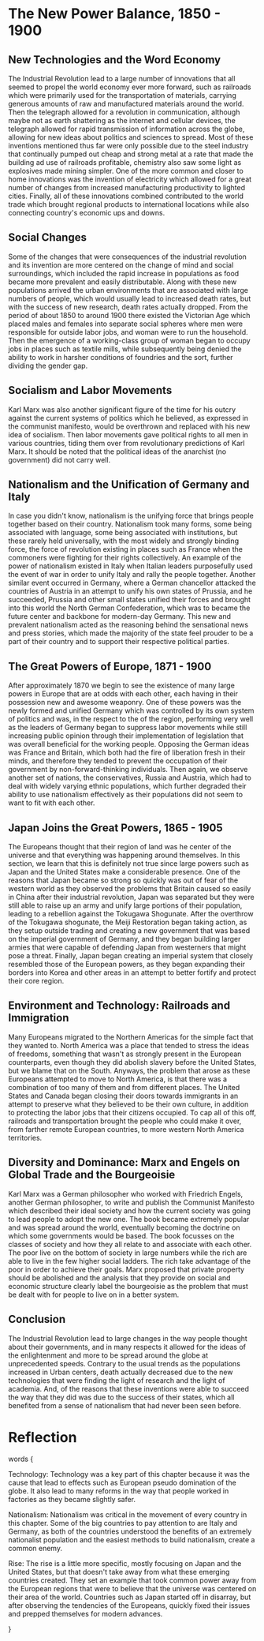 # The New Power Balance, 1850 - 1900

## New Technologies and the Word Economy

The Industrial Revolution lead to a large number of innovations that all seemed to propel the world economy ever more forward, such as railroads which were primarily used for the transportation of materials, carrying generous amounts of raw and manufactured materials around the world. Then the telegraph allowed for a revolution in communication, although maybe not as earth shattering as the internet and cellular devices, the telegraph allowed for rapid transmission of information across the globe, allowing for new ideas about politics and sciences to spread. Most of these inventions mentioned thus far were only possible due to the steel industry that continually pumped out cheap and strong metal at a rate that made the building ad use of railroads profitable, chemistry also saw some light as explosives made mining simpler. One of the more common and closer to home innovations was the invention of electricity which allowed for a great number of changes from increased manufacturing productivity to lighted cities. Finally, all of these innovations combined contributed to the world trade which brought regional products to international locations while also connecting country's economic ups and downs.

## Social Changes

Some of the changes that were consequences of the industrial revolution and its invention are more centered on the change of mind and social surroundings, which included the rapid increase in populations as food became more prevalent and easily distributable. Along with these new populations arrived the urban environments that are associated with large numbers of people, which would usually lead to increased death rates, but with the success of new research, death rates actually dropped. From the period of about 1850 to around 1900 there existed the Victorian Age which placed males and females into separate social spheres where men were responsible for outside labor jobs, and woman were to run the household. Then the emergence of a working-class group of woman began to occupy jobs in places such as textile mills, while subsequently being denied the ability to work in harsher conditions of foundries and the sort, further dividing the gender gap.

## Socialism and Labor Movements

Karl Marx was also another significant figure of the time for his outcry against the current systems of politics which he believed, as expressed in the communist manifesto, would be overthrown and replaced with his new idea of socialism. Then labor movements gave political rights to all men in various countries, tiding them over from revolutionary predictions of Karl Marx. It should be noted that the political ideas of the anarchist (no government) did not carry well.

## Nationalism and the Unification of Germany and Italy

In case you didn't know, nationalism is the unifying force that brings people together based on their country. Nationalism took many forms, some being associated with language, some being associated with institutions, but these rarely held universally, with the most widely and strongly binding force, the force of revolution existing in places such as France when the commoners were fighting for their rights collectively. An example of the power of nationalism existed in Italy when Italian leaders purposefully used the event of war in order to unify Italy and rally the people together. Another similar event occurred in Germany, where a German chancellor attacked the countries of Austria in an attempt to unify his own states of Prussia, and he succeeded, Prussia and other small states unified their forces and brought into this world the North German Confederation, which was to became the future center and backbone for modern-day Germany. This new and prevalent nationalism acted as the reasoning behind the sensational news and press stories, which made the majority of the state feel prouder to be a part of their country and to support their respective political parties.

## The Great Powers of Europe, 1871 - 1900

After approximately 1870 we begin to see the existence of many large powers in Europe that are at odds with each other, each having in their possession new and awesome weaponry. One of these powers was the newly formed and unified Germany which was controlled by its own system of politics and was, in the respect to the of the region, performing very well as the leaders of Germany began to suppress labor movements while still increasing public opinion through their implementation of legislation that was overall beneficial for the working people. Opposing the German ideas was France and Britain, which both had the fire of liberation fresh in their minds, and therefore they tended to prevent the occupation of their government by non-forward-thinking individuals. Then again, we observe another set of nations, the conservatives, Russia and Austria, which had to deal with widely varying ethnic populations, which further degraded their ability to use nationalism effectively as their populations did not seem to want to fit with each other.

## Japan Joins the Great Powers, 1865 - 1905

The Europeans thought that their region of land was he center of the universe and that everything was happening around themselves. In this section, we learn that this is definitely not true since large powers such as Japan and the United States make a considerable presence. One of the reasons that Japan became so strong so quickly was out of fear of the western world as they observed the problems that Britain caused so easily in China after their industrial revolution, Japan was separated but they were still able to raise up an army and unify large portions of their population, leading to a rebellion against the Tokugawa Shogunate. After the overthrow of the Tokugawa shogunate, the Meiji Restoration began taking action, as they setup outside trading and creating a new government that was based on the imperial government of Germany, and they began building larger armies that were capable of defending Japan from westerners that might pose a threat. Finally, Japan began creating an imperial system that closely resembled those of the European powers, as they began expanding their borders into Korea and other areas in an attempt to better fortify and protect their core region.

## Environment and Technology: Railroads and Immigration

Many Europeans migrated to the Northern Americas for the simple fact that they wanted to. North America was a place that tended to stress the ideas of freedoms, something that wasn't as strongly present in the European counterparts, even though they did abolish slavery before the United States, but we blame that on the South. Anyways, the problem that arose as these Europeans attempted to move to North America, is that there was a combination of too many of them and from different places. The United States and Canada began closing their doors towards immigrants in an attempt to preserve what they believed to be their own culture, in addition to protecting the labor jobs that their citizens occupied. To cap all of this off, railroads and transportation brought the people who could make it over, from farther remote European countries, to more western North America territories.

## Diversity and Dominance: Marx and Engels on Global Trade and the Bourgeoisie

Karl Marx was a German philosopher who worked with Friedrich Engels, another German philosopher, to write and publish the Communist Manifesto which described their ideal society and how the current society was going to lead people to adopt the new one. The book became extremely popular and was spread around the world, eventually becoming the doctrine on which some governments would be based. The book focusses on the classes of society and how they all relate to and associate with each other. The poor live on the bottom of society in large numbers while the rich are able to live in the few higher social ladders. The rich take advantage of the poor in order to achieve their goals. Marx proposed that private property should be abolished and the analysis that they provide on social and economic structure clearly label the bourgeoisie as the problem that must be dealt with for people to live on in a better system.

## Conclusion

The Industrial Revolution lead to large changes in the way people thought about their governments, and in many respects it allowed for the ideas of the enlightenment and more to be spread around the globe at unprecedented speeds. Contrary to the usual trends as the populations increased in Urban centers, death actually decreased due to the new technologies that were finding the light of research and the light of academia. And, of the reasons that these inventions were able to succeed the way that they did was due to the success of their states, which all benefited from a sense of nationalism that had never been seen before.

# Reflection

words {

Technology: Technology was a key part of this chapter because it was the cause that lead to effects such as European pseudo domination of the globe. It also lead to many reforms in the way that people worked in factories as they became slightly safer.

Nationalism: Nationalism was critical in the movement of every country in this chapter. Some of the big countries to pay attention to are Italy and Germany, as both of the countries understood the benefits of an extremely nationalist population and the easiest methods to build nationalism, create a common enemy.

Rise: The rise is a little more specific, mostly focusing on Japan and the United States, but that doesn't take away from what these emerging countries created. They set an example that took common power away from the European regions that were to believe that the universe was centered on their area of the world. Countries such as Japan started off in disarray, but after observing the tendencies of the Europeans, quickly fixed their issues and prepped themselves for modern advances. 

}
